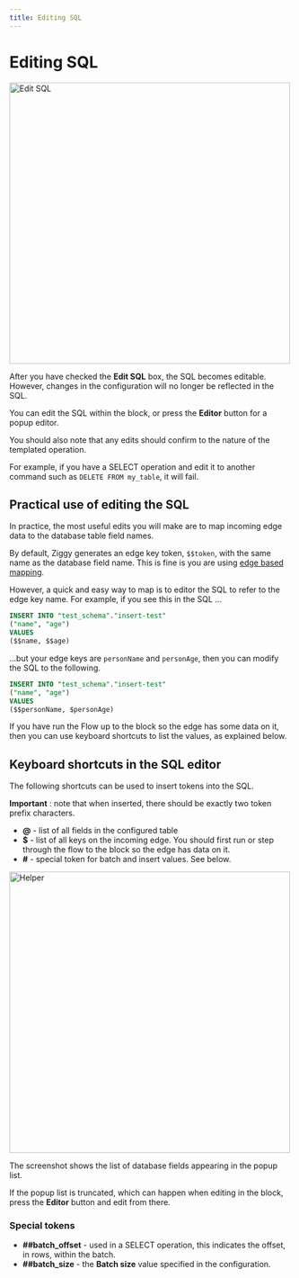 ```yaml
---
title: Editing SQL
---
```


# Editing SQL

<img src="/img/flows/blocks/utility/SQL/sql-sql-edit.png" alt="Edit SQL" width="500" />

After you have checked the **Edit SQL** box, the SQL becomes editable. 
However, changes in the configuration will no longer be reflected in the SQL.

You can edit the SQL within the block, or press the **Editor** button for a popup editor. 

You should also note that any edits should confirm to the nature of the templated operation.

For example, if you have a SELECT operation and edit it to another command 
such as `DELETE FROM my_table`, it will fail.

## Practical use of editing the SQL
In practice, the most useful edits you will make are to map incoming edge data to the database table field names. 

By default, Ziggy generates an edge key token, `$$token`, with the same name as the database field name. 
This is fine is you are using [edge based mapping](/user-guide/block-types/utility/sql/sql-mapping). 

However, a quick and easy way to map is to editor the SQL to refer to the edge key name. 
For example, if you see this in the SQL ...

```SQL
INSERT INTO "test_schema"."insert-test" 
("name", "age")
VALUES
($$name, $$age)
```
...but your edge keys are `personName` and `personAge`, then you can modify the SQL to the following.

```SQL
INSERT INTO "test_schema"."insert-test" 
("name", "age")
VALUES
($$personName, $personAge)
```

If you have run the Flow up to the block so the edge has some data on it, then you can use keyboard shortcuts 
to list the values, as explained below.

## Keyboard shortcuts in the SQL editor
The following shortcuts can be used to insert tokens into the SQL.

**Important** : note that when inserted, there should be exactly two token prefix characters.

- **@** - list of all fields in the configured table
- **$** - list of all keys on the incoming edge. You should first run or step through the flow to the block so the edge has data on it.
- **#** - special token for batch and insert values. See below.

<img src="/img/flows/blocks/utility/SQL/sql-helper.png" alt="Helper" width="500" />

The screenshot shows the list of database fields appearing in the popup list.

If the popup list is truncated, which can happen when editing in the block, press the **Editor** button and edit from there.

### Special tokens
- **##batch_offset** - used in a SELECT operation, this indicates the offset, in rows, within the batch.
- **##batch_size** - the **Batch size** value specified in the configuration.
